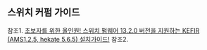 ## 스위치 커펌 가이드

참조1. [초보자를 위한 올인원! 스위치 펌웨어 13.2.0 버전을 지원하는 KEFIR (AMS1.2.5, hekate 5.6.5) 설치가이드!](https://opencourse.tistory.com/646?category=352066)
참조2. 
